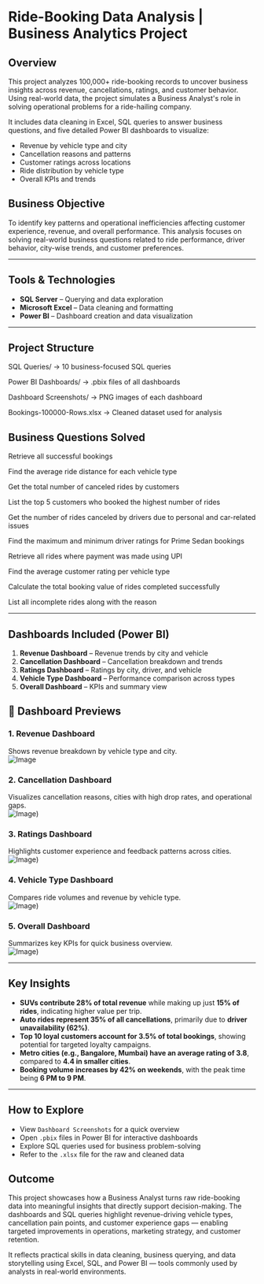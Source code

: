 # Ride-Booking Data Analysis | Business Analytics Project


## Overview  
This project analyzes 100,000+ ride-booking records to uncover business insights across revenue, cancellations, ratings, and customer behavior. Using real-world data, the project simulates a Business Analyst's role in solving operational problems for a ride-hailing company.  

It includes data cleaning in Excel, SQL queries to answer business questions, and five detailed Power BI dashboards to visualize:  
- Revenue by vehicle type and city  
- Cancellation reasons and patterns  
- Customer ratings across locations  
- Ride distribution by vehicle type  
- Overall KPIs and trends


## Business Objective  
To identify key patterns and operational inefficiencies affecting customer experience, revenue, and overall performance. This analysis focuses on solving real-world business questions related to ride performance, driver behavior, city-wise trends, and customer preferences.

---

## Tools & Technologies  
- **SQL Server** – Querying and data exploration  
- **Microsoft Excel** – Data cleaning and formatting  
- **Power BI** – Dashboard creation and data visualization  

---

## Project Structure 

SQL Queries/ → 10 business-focused SQL queries

Power BI Dashboards/ → .pbix files of all dashboards

Dashboard Screenshots/ → PNG images of each dashboard

Bookings-100000-Rows.xlsx → Cleaned dataset used for analysis



## Business Questions Solved

Retrieve all successful bookings

Find the average ride distance for each vehicle type

Get the total number of canceled rides by customers

List the top 5 customers who booked the highest number of rides

Get the number of rides canceled by drivers due to personal and car-related issues

Find the maximum and minimum driver ratings for Prime Sedan bookings

Retrieve all rides where payment was made using UPI

Find the average customer rating per vehicle type

Calculate the total booking value of rides completed successfully

List all incomplete rides along with the reason

---

## Dashboards Included (Power BI)  
1. **Revenue Dashboard** – Revenue trends by city and vehicle  
2. **Cancellation Dashboard** – Cancellation breakdown and trends  
3. **Ratings Dashboard** – Ratings by city, driver, and vehicle  
4. **Vehicle Type Dashboard** – Performance comparison across types  
5. **Overall Dashboard** – KPIs and summary view



## 📸 Dashboard Previews

### 1. Revenue Dashboard  
Shows revenue breakdown by vehicle type and city.  
![Image](https://github.com/Muskaank1106/Ride-and-Operations-Analytics/blob/main/Revenue%20DashB.png)

### 2. Cancellation Dashboard  
Visualizes cancellation reasons, cities with high drop rates, and operational gaps.  
![Image](https://github.com/Muskaank1106/Ride-and-Operations-Analytics/blob/main/Cancellation%20DashB.png))

### 3. Ratings Dashboard  
Highlights customer experience and feedback patterns across cities.  
![Image](https://github.com/Muskaank1106/Ride-and-Operations-Analytics/blob/main/Ratings%20DashB.png))

### 4. Vehicle Type Dashboard  
Compares ride volumes and revenue by vehicle type.  
![Image](https://github.com/Muskaank1106/Ride-and-Operations-Analytics/blob/main/Vehicle%20Type%20DashB.png))

### 5. Overall Dashboard  
Summarizes key KPIs for quick business overview.  
![Image](https://github.com/Muskaank1106/Ride-and-Operations-Analytics/blob/main/Overall%20DashB.png))

---

## Key Insights  
- **SUVs contribute 28% of total revenue** while making up just **15% of rides**, indicating higher value per trip.  
- **Auto rides represent 35% of all cancellations**, primarily due to **driver unavailability (62%)**.  
- **Top 10 loyal customers account for 3.5% of total bookings**, showing potential for targeted loyalty campaigns.  
- **Metro cities (e.g., Bangalore, Mumbai) have an average rating of 3.8**, compared to **4.4 in smaller cities**.  
- **Booking volume increases by 42% on weekends**, with the peak time being **6 PM to 9 PM**.


---

## How to Explore  
- View `Dashboard Screenshots` for a quick overview  
- Open `.pbix` files in Power BI for interactive dashboards  
- Explore SQL queries used for business problem-solving  
- Refer to the `.xlsx` file for the raw and cleaned data

  
 ## Outcome  
This project showcases how a Business Analyst turns raw ride-booking data into meaningful insights that directly support decision-making. The dashboards and SQL queries highlight revenue-driving vehicle types, cancellation pain points, and customer experience gaps — enabling targeted improvements in operations, marketing strategy, and customer retention.

It reflects practical skills in data cleaning, business querying, and data storytelling using Excel, SQL, and Power BI — tools commonly used by analysts in real-world environments.
